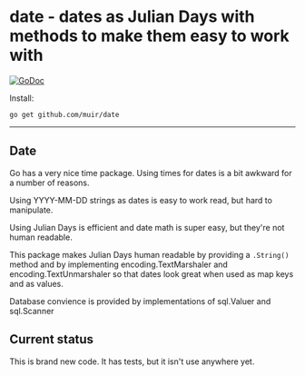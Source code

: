 
# date - dates as Julian Days with methods to make them easy to work with

[![GoDoc](https://godoc.org/github.com/muir/date?status.png)](https://pkg.go.dev/github.com/muir/date)

Install:

	go get github.com/muir/date

---

## Date

Go has a very nice time package.  Using times for dates is a bit
awkward for a number of reasons.

Using YYYY-MM-DD strings as dates is easy to work read, but hard
to manipulate.

Using Julian Days is efficient and date math is super easy, but they're
not human readable.

This package makes Julian Days human readable by providing a `.String()` 
method and by implementing encoding.TextMarshaler and encoding.TextUnmarshaler
so that dates look great when used as map keys and as values.

Database convience is provided by implementations of sql.Valuer and sql.Scanner 

## Current status

This is brand new code.  It has tests, but it isn't use anywhere yet.
